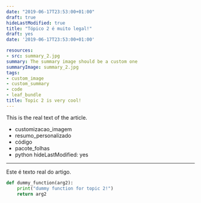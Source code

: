 ```yaml
---
date: "2019-06-17T23:53:00+01:00"
draft: true
hideLastModified: true
title: "Tópico 2 é muito legal!"
draft: yes
date: '2019-06-17T23:53:00+01:00'

resources:
- src: summary_2.jpg
summary: The summary image should be a custom one
summaryImage: summary_2.jpg
tags:
- custom_image
- custom_summary
- code
- leaf_bundle
title: Topic 2 is very cool!
---
```


This is the real text of the article. 
- customizacao_imagem
- resumo_personalizado
- código
- pacote_folhas
- python
hideLastModified: yes
---

Este é texto real do artigo. 


```python
def dummy_function(arg2):
    print("dummy function for topic 2!")
    return arg2
```